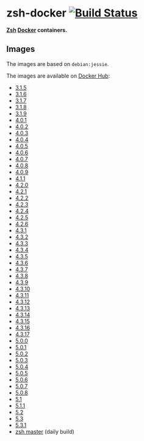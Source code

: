 zsh-docker [![Build Status](https://travis-ci.org/zsh-users/zsh-docker.svg?branch=master)](https://travis-ci.org/zsh-users/zsh-docker)
==========

**[Zsh](http://www.zsh.org) [Docker](https://www.docker.com) containers.**

Images
------

The images are based on `debian:jessie`.

The images are available on [Docker Hub](https://hub.docker.com/u/zshusers):

- [3.1.5](https://hub.docker.com/r/zshusers/zsh-3.1.5)
- [3.1.6](https://hub.docker.com/r/zshusers/zsh-3.1.6)
- [3.1.7](https://hub.docker.com/r/zshusers/zsh-3.1.7)
- [3.1.8](https://hub.docker.com/r/zshusers/zsh-3.1.8)
- [3.1.9](https://hub.docker.com/r/zshusers/zsh-3.1.9)
- [4.0.1](https://hub.docker.com/r/zshusers/zsh-4.0.1)
- [4.0.2](https://hub.docker.com/r/zshusers/zsh-4.0.2)
- [4.0.3](https://hub.docker.com/r/zshusers/zsh-4.0.3)
- [4.0.4](https://hub.docker.com/r/zshusers/zsh-4.0.4)
- [4.0.5](https://hub.docker.com/r/zshusers/zsh-4.0.5)
- [4.0.6](https://hub.docker.com/r/zshusers/zsh-4.0.6)
- [4.0.7](https://hub.docker.com/r/zshusers/zsh-4.0.7)
- [4.0.8](https://hub.docker.com/r/zshusers/zsh-4.0.8)
- [4.0.9](https://hub.docker.com/r/zshusers/zsh-4.0.9)
- [4.1.1](https://hub.docker.com/r/zshusers/zsh-4.1.1)
- [4.2.0](https://hub.docker.com/r/zshusers/zsh-4.2.0)
- [4.2.1](https://hub.docker.com/r/zshusers/zsh-4.2.1)
- [4.2.2](https://hub.docker.com/r/zshusers/zsh-4.2.2)
- [4.2.3](https://hub.docker.com/r/zshusers/zsh-4.2.3)
- [4.2.4](https://hub.docker.com/r/zshusers/zsh-4.2.4)
- [4.2.5](https://hub.docker.com/r/zshusers/zsh-4.2.5)
- [4.2.6](https://hub.docker.com/r/zshusers/zsh-4.2.6)
- [4.3.1](https://hub.docker.com/r/zshusers/zsh-4.3.1)
- [4.3.2](https://hub.docker.com/r/zshusers/zsh-4.3.2)
- [4.3.3](https://hub.docker.com/r/zshusers/zsh-4.3.3)
- [4.3.4](https://hub.docker.com/r/zshusers/zsh-4.3.4)
- [4.3.5](https://hub.docker.com/r/zshusers/zsh-4.3.5)
- [4.3.6](https://hub.docker.com/r/zshusers/zsh-4.3.6)
- [4.3.7](https://hub.docker.com/r/zshusers/zsh-4.3.7)
- [4.3.8](https://hub.docker.com/r/zshusers/zsh-4.3.8)
- [4.3.9](https://hub.docker.com/r/zshusers/zsh-4.3.9)
- [4.3.10](https://hub.docker.com/r/zshusers/zsh-4.3.10)
- [4.3.11](https://hub.docker.com/r/zshusers/zsh-4.3.11)
- [4.3.12](https://hub.docker.com/r/zshusers/zsh-4.3.12)
- [4.3.13](https://hub.docker.com/r/zshusers/zsh-4.3.13)
- [4.3.14](https://hub.docker.com/r/zshusers/zsh-4.3.14)
- [4.3.15](https://hub.docker.com/r/zshusers/zsh-4.3.15)
- [4.3.16](https://hub.docker.com/r/zshusers/zsh-4.3.16)
- [4.3.17](https://hub.docker.com/r/zshusers/zsh-4.3.17)
- [5.0.0](https://hub.docker.com/r/zshusers/zsh-5.0.0)
- [5.0.1](https://hub.docker.com/r/zshusers/zsh-5.0.1)
- [5.0.2](https://hub.docker.com/r/zshusers/zsh-5.0.2)
- [5.0.3](https://hub.docker.com/r/zshusers/zsh-5.0.3)
- [5.0.4](https://hub.docker.com/r/zshusers/zsh-5.0.4)
- [5.0.5](https://hub.docker.com/r/zshusers/zsh-5.0.5)
- [5.0.6](https://hub.docker.com/r/zshusers/zsh-5.0.6)
- [5.0.7](https://hub.docker.com/r/zshusers/zsh-5.0.7)
- [5.0.8](https://hub.docker.com/r/zshusers/zsh-5.0.8)
- [5.1](https://hub.docker.com/r/zshusers/zsh-5.1)
- [5.1.1](https://hub.docker.com/r/zshusers/zsh-5.1.1)
- [5.2](https://hub.docker.com/r/zshusers/zsh-5.2)
- [5.3](https://hub.docker.com/r/zshusers/zsh-5.3)
- [5.3.1](https://hub.docker.com/r/zshusers/zsh-5.3.1)
- [zsh master](https://hub.docker.com/r/zshusers/zsh-master) (daily build)
